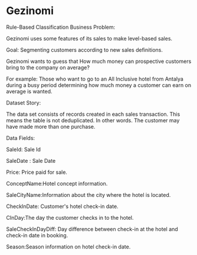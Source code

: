 # Gezinomi
 Rule-Based Classification 
Business Problem:

Gezinomi uses some features of its sales to make level-based sales.

Goal: Segmenting customers according to new sales definitions.

Gezinomi wants to guess that How much money can prospective customers bring to the company on average?

For example: Those who want to go to an All Inclusive hotel from Antalya during a busy period
determining how much money a customer can earn on average is wanted.


Dataset Story:

The data set consists of records created in each sales transaction. This means the table is not deduplicated. In other words. The customer may have made more than one purchase.


Data Fields:

SaleId: Sale Id

SaleDate : Sale Date

Price: Price paid for sale.

ConceptName:Hotel concept information.

SaleCityName:Information about the city where the hotel is located.

CheckInDate: Customer's hotel check-in date.

CInDay:The day the customer checks in to the hotel.

SaleCheckInDayDiff: Day difference between check-in at the hotel and check-in date in booking.

Season:Season information on hotel check-in date.
